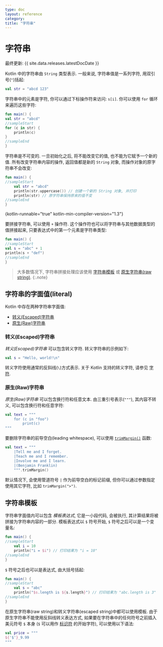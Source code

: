 ```yaml
---
type: doc
layout: reference
category:
title: "字符串"
---
```


# 字符串

最终更新: {{ site.data.releases.latestDocDate }}

Kotlin 中的字符串由 `String` 类型表示.
一般来说, 字符串值是一系列字符, 用双引号(`"`)括起:

```kotlin
val str = "abcd 123"
```

字符串中的元素是字符, 你可以通过下标操作符来访问: `s[i]`.
你可以使用 `for` 循环来遍历这些字符:

<div class="sample" markdown="1" theme="idea">

```kotlin
fun main() {
val str = "abcd"
//sampleStart
for (c in str) {
    println(c)
}
//sampleEnd
}
```

</div>

字符串是不可变的. 一旦初始化之后, 将不能改变它的值, 也不能为它赋予一个新的值.
所有改变字符串内容的操作, 返回值都是新的 `String` 对象, 而操作对象的原字符串不会改变:

```kotlin
fun main() {
//sampleStart
    val str = "abcd"
    println(str.uppercase()) // 创建一个新的 String 对象, 并打印
    println(str) // 原字符串保持原来的值不变
//sampleEnd
}
```
{kotlin-runnable="true" kotlin-min-compiler-version="1.3"}


要拼接字符串, 可以使用 `+` 操作符. 这个操作符也可以将字符串与其他数据类型的值拼接起来, 只要表达式中的第一个元素是字符串类型:

<div class="sample" markdown="1" theme="idea">

```kotlin
fun main() {
//sampleStart
val s = "abc" + 1
println(s + "def")
//sampleEnd
}
```

</div>

> 大多数情况下, 字符串拼接处理应该使用 [字符串模板](#string-templates) 或 [原生字符串(raw string)](#raw-strings).
{:.note}


## 字符串的字面值(literal)

Kotlin 中存在两种字符串字面值:

* [转义(Escaped)字符串](#escaped-strings)
* [原生(Raw)字符串](#raw-strings)

### 转义(Escaped)字符串

_转义(Escaped)字符串_ 可以包含转义字符.
转义字符串的示例如下:

```kotlin
val s = "Hello, world!\n"
```

转义字符使用通常的反斜线(`\`)方式表示.
关于 Kotlin 支持的转义字符, 请参见 [字符](characters.html).

### 原生(Raw)字符串

_原生(Raw)字符串_ 可以包含换行符和任意文本.
由三重引号表示(`"""`), 其内容不转义, 可以包含换行符和任意字符:

```kotlin
val text = """
    for (c in "foo")
        print(c)
"""
```

要删除字符串的前导空白(leading whitespace), 可以使用 [`trimMargin()`](/api/latest/jvm/stdlib/kotlin.text/trim-margin.html) 函数:

<div class="sample" markdown="1" theme="idea" data-highlight-only>

```kotlin
val text = """
    |Tell me and I forget.
    |Teach me and I remember.
    |Involve me and I learn.
    |(Benjamin Franklin)
    """.trimMargin()
```

</div>

默认情况下, 会使用管道符号 `|` 作为前导空白的标记前缀, 但你可以通过参数指定使用其它字符, 比如 `trimMargin(">")`.

## 字符串模板

字符串字面值内可以包含 _模板表达式_, 它是一小段代码, 会被执行, 其计算结果将被拼接为字符串内容的一部分.
模板表达式以 `$` 符号开始, `$` 符号之后可以是一个变量名:

<div class="sample" markdown="1" theme="idea">

```kotlin
fun main() {
//sampleStart
    val i = 10
    println("i = $i") // 打印结果为 "i = 10"
//sampleEnd
}
```

</div>

`$` 符号之后也可以是表达式, 由大括号括起:

<div class="sample" markdown="1" theme="idea">

```kotlin
fun main() {
//sampleStart
    val s = "abc"
    println("$s.length is ${s.length}") // 打印结果为 "abc.length is 3"
//sampleEnd
}
```

</div>

在原生字符串(raw string)和转义字符串(escaped string)中都可以使用模板.
由于原生字符串不能使用反斜线转义表达方式, 如果要在字符串中的任何符号之前插入美元符号 `$` 本身
(`$` 可以用作 [标识符](https://kotlinlang.org/docs/reference/grammar.html#identifiers) 的开始字符),
可以使用以下语法:

```kotlin
val price = """
${'$'}_9.99
"""
```
